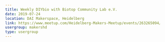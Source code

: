 ```yaml
---
title: Weekly DIYbio with Biotop Community Lab e.V.
date: 2019-07-24
location: DAI Makerspace, Heidelberg
link: https://www.meetup.com/Heidelberg-Makers-Meetup/events/263265094/
usergroup: makershd
type: usergroup
---
```

